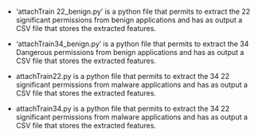 - ‘attachTrain 22_benign.py’ is a python file that permits to extract the 22 significant permissions from benign applications and has as output a CSV file that stores the extracted features.


- ‘attachTrain34_benign.py’ is a python file that permits to extract the 34 Dangerous  permissions from benign applications and has as output a CSV file that stores the extracted features.


- attachTrain22.py is a python file that permits to extract the 34 22 significant permissions from malware applications and has as output a CSV file that stores the extracted features.


- attachTrain34.py is a python file that permits to extract the 34 22 significant permissions from malware applications and has as output a CSV file that stores the extracted features.
